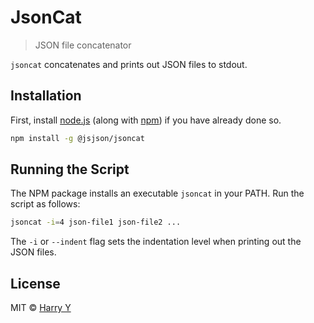 # JsonCat
> JSON file concatenator

`jsoncat` concatenates and prints out JSON files to stdout.


## Installation

First, install [node.js](https://nodejs.org/) 
(along with [npm](https://www.npmjs.com/))
if you have already done so.

```bash
npm install -g @jsjson/jsoncat
```

## Running the Script

The NPM package installs an executable `jsoncat` in your PATH.
Run the script as follows:

```bash
jsoncat -i=4 json-file1 json-file2 ...
```

The `-i` or `--indent` flag sets the indentation level when printing out the JSON files.


## License

MIT © [Harry Y](https://gitlab.com/realharry)

